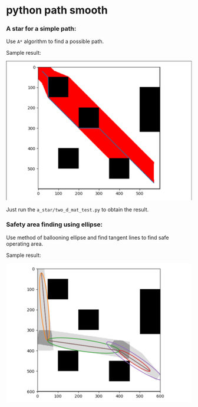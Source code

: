 # python path smooth

### A star for a simple path:

Use `A*` algorithm to find a possible path.

Sample result:

![astar img](./img/astar_sample.PNG)

Just run the `a_star/two_d_mat_test.py` to obtain the result.

### Safety area finding using ellipse:

Use method of ballooning ellipse and find tangent lines to find safe operating area.

Sample result:

![safety img](./img/safety_area.PNG)